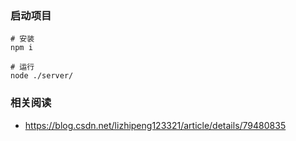 ### 启动项目

```
# 安装
npm i

# 运行
node ./server/

```


### 相关阅读

+ https://blog.csdn.net/lizhipeng123321/article/details/79480835
